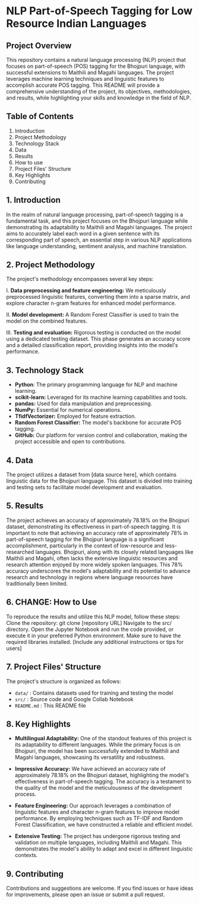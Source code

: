 # NLP Part-of-Speech Tagging for Low Resource Indian Languages



## Project Overview

This repository contains a natural language processing (NLP) project that focuses on part-of-speech (POS) tagging for the Bhojpuri language, with successful extensions to Maithili and Magahi languages. The project leverages machine learning techniques and linguistic features to accomplish accurate POS tagging. This README will provide a comprehensive understanding of the project, its objectives, methodologies, and results, while highlighting your skills and knowledge in the field of NLP.

## Table of Contents

1. Introduction
2. Project Methodology
3. Technology Stack
4. Data
5. Results
6. How to use
7. Project Files' Structure
8. Key Highlights
9. Contributing

## 1. Introduction
In the realm of natural language processing, part-of-speech tagging is a fundamental task, and this project focuses on the Bhojpuri language while demonstrating its adaptability to Maithili and Magahi languages. The project aims to accurately label each word in a given sentence with its corresponding part of speech, an essential step in various NLP applications like language understanding, sentiment analysis, and machine translation.


## 2. Project Methodology
The project's methodology encompasses several key steps:

I. **Data preprocessing and feature engineering:** We meticulously preprocessed linguistic features, converting them into a sparse matrix, and explore character n-gram features for enhanced model performance.
   
II. **Model development:** A Random Forest Classifier is used to train the model on the combined features.
   
III. **Testing and evaluation:** Rigorous testing is conducted on the model using a dedicated testing dataset. This phase generates an accuracy score and a detailed classification report, providing insights into the model's performance.


## 3. Technology Stack
- **Python**: The primary programming language for NLP and machine learning.
- **scikit-learn:** Leveraged for its machine learning capabilities and tools.
- **pandas:** Used for data manipulation and preprocessing.
- **NumPy:** Essential for numerical operations.
- **TfidfVectorizer:** Employed for feature extraction.
- **Random Forest Classifier:** The model's backbone for accurate POS tagging.
- **GitHub:** Our platform for version control and collaboration, making the project accessible and open to contributions.


## 4. Data
The project utilizes a dataset from [data source here], which contains linguistic data for the Bhojpuri language. This dataset is divided into training and testing sets to facilitate model development and evaluation.


## 5. Results
The project achieves an accuracy of approximately 78.18% on the Bhojpuri dataset, demonstrating its effectiveness in part-of-speech tagging. It is important to note that achieving an accuracy rate of approximately 78% in part-of-speech tagging for the Bhojpuri language is a significant accomplishment, particularly in the context of low-resource and less-researched languages. Bhojpuri, along with its closely related languages like Maithili and Magahi, often lacks the extensive linguistic resources and research attention enjoyed by more widely spoken languages. This 78% accuracy underscores the model's adaptability and its potential to advance research and technology in regions where language resources have traditionally been limited.


## 6. CHANGE: How to Use
To reproduce the results and utilize this NLP model, follow these steps:
Clone the repository: git clone [repository URL]
Navigate to the src/ directory.
Open the Jupyter Notebook and run the code provided, or execute it in your preferred Python environment.
Make sure to have the required libraries installed.
[Include any additional instructions or tips for users]


## 7. Project Files' Structure
The project's structure is organized as follows:

- `data/`       :         Contains datasets used for training and testing the model
- `src/`         :        Source code and Google Collab Notebook
- `README.md`     :       This README file

  
## 8. Key Highlights
- **Multilingual Adaptability:** One of the standout features of this project is its adaptability to different languages. While the primary focus is on Bhojpuri, the model has been successfully extended to Maithili and Magahi languages, showcasing its versatility and robustness.

- **Impressive Accuracy:** We have achieved an accuracy rate of approximately 78.18% on the Bhojpuri dataset, highlighting the model's effectiveness in part-of-speech tagging. The accuracy is a testament to the quality of the model and the meticulousness of the development process.

- **Feature Engineering:** Our approach leverages a combination of linguistic features and character n-gram features to improve model performance. By employing techniques such as TF-IDF and Random Forest Classification, we have constructed a reliable and efficient model.

- **Extensive Testing:** The project has undergone rigorous testing and validation on multiple languages, including Maithili and Magahi. This demonstrates the model's ability to adapt and excel in different linguistic contexts.


## 9. Contributing
Contributions and suggestions are welcome. If you find issues or have ideas for improvements, please open an issue or submit a pull request.

